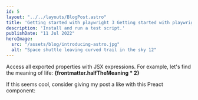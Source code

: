 ```yaml
---
id: 5
layout: "../../layouts/BlogPost.astro"
title: 'Getting started with playwright 3 Getting started with playwright 3'
description: 'Install and run a test script.'
publishDate: "11 Jul 2022"
heroImage:
  src: "/assets/blog/introducing-astro.jpg"
  alt: "Space shuttle leaving curved trail in the sky 12"
---
```


 
Access all exported properties with JSX expressions. For example, let's find the meaning of life: **{frontmatter.halfTheMeaning * 2}**

If this seems cool, consider giving my post a like with this Preact component: <LikeButton pageUrl={frontmatter.url} client:load />

